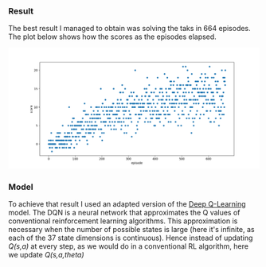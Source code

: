 ### Result

The best result I managed to obtain was solving the taks in 664 episodes. The plot below shows how the scores as the episodes elapsed.

![scores X episodes](https://github.com/thiagomarzagao/p1_navigation/blob/master/Figure_1.png)

### Model

To achieve that result I used an adapted version of the [Deep Q-Learning](https://www.nature.com/articles/nature14236) model. The DQN is a neural network that approximates the Q values of conventional reinforcement learning algorithms. This approximation is necessary when the number of possible states is large (here it's infinite, as each of the 37 state dimensions is continuous). Hence instead of updating *Q(s,a)* at every step, as we would do in a conventional RL algorithm, here we update *Q(s,a,theta)*
